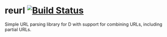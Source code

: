 # reurl [![Build Status](https://travis-ci.org/forbjok/reurl.svg?branch=master)](https://travis-ci.org/forbjok/reurl)

Simple URL parsing library for D with support for combining URLs, including partial URLs.
